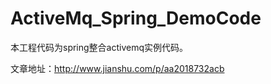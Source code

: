 # ActiveMq_Spring_DemoCode

本工程代码为spring整合activemq实例代码。

文章地址：http://www.jianshu.com/p/aa2018732acb
